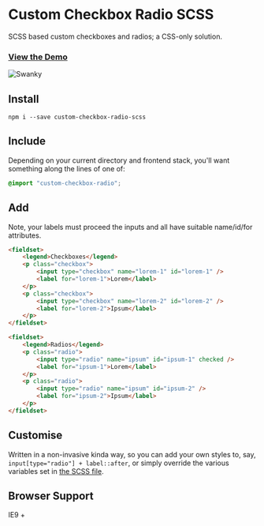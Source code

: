 # Custom Checkbox Radio SCSS

SCSS based custom checkboxes and radios; a CSS-only solution.

### **[View the Demo](https://entozoon.github.io/custom-checkbox-radio-scss/example)**

![Swanky](posterity/custom-checkbox-radio.gif)

## Install

    npm i --save custom-checkbox-radio-scss

## Include

Depending on your current directory and frontend stack, you'll want something along the lines of one of:

```scss
@import "custom-checkbox-radio";
```

## Add

Note, your labels must proceed the inputs and all have suitable name/id/for attributes.

```html
<fieldset>
    <legend>Checkboxes</legend>
    <p class="checkbox">
        <input type="checkbox" name="lorem-1" id="lorem-1" />
        <label for="lorem-1">Lorem</label>
    </p>
    <p class="checkbox">
        <input type="checkbox" name="lorem-2" id="lorem-2" />
        <label for="lorem-2">Ipsum</label>
    </p>
</fieldset>

<fieldset>
    <legend>Radios</legend>
    <p class="radio">
        <input type="radio" name="ipsum" id="ipsum-1" checked />
        <label for="ipsum-1">Lorem</label>
    </p>
    <p class="radio">
        <input type="radio" name="ipsum" id="ipsum-2" />
        <label for="ipsum-2">Ipsum</label>
    </p>
</fieldset>
```

## Customise

Written in a non-invasive kinda way, so you can add your own styles to, say, `input[type="radio"] + label::after`, or simply override the various variables set in [the SCSS file](https://github.com/entozoon/custom-checkbox-radio-scss/blob/master/custom-checkbox-radio.scss).

## Browser Support

IE9 +
